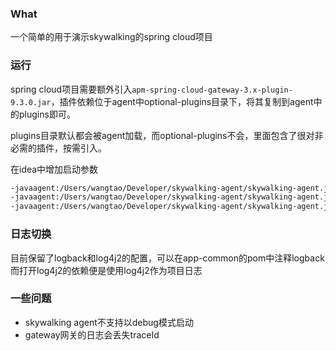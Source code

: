 ### What
一个简单的用于演示skywalking的spring cloud项目

### 运行
spring cloud项目需要额外引入`apm-spring-cloud-gateway-3.x-plugin-9.3.0.jar`，插件依赖位于agent中optional-plugins目录下，将其复制到agent中的plugins即可。

plugins目录默认都会被agent加载，而optional-plugins不会，里面包含了很对非必需的插件，按需引入。

在idea中增加启动参数
```bash
-javaagent:/Users/wangtao/Developer/skywalking-agent/skywalking-agent.jar -Dskywalking.agent.service_name=app-gateway
-javaagent:/Users/wangtao/Developer/skywalking-agent/skywalking-agent.jar -Dskywalking.agent.service_name=app-consumer
-javaagent:/Users/wangtao/Developer/skywalking-agent/skywalking-agent.jar -Dskywalking.agent.service_name=app-provider
```

### 日志切换
目前保留了logback和log4j2的配置，可以在app-common的pom中注释logback而打开log4j2的依赖便是使用log4j2作为项目日志

### 一些问题
* skywalking agent不支持以debug模式启动
* gateway网关的日志会丢失traceId